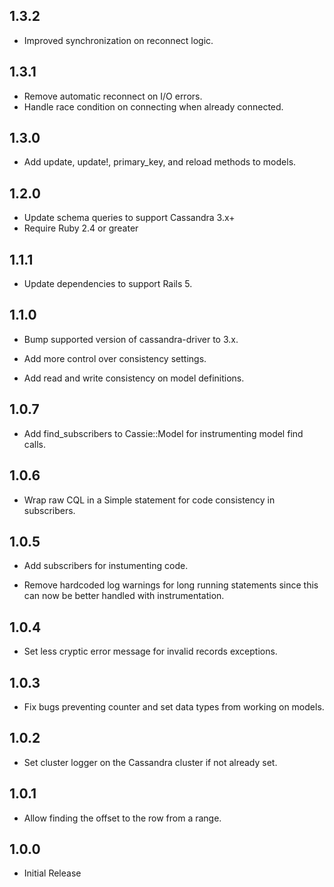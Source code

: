 ## 1.3.2

* Improved synchronization on reconnect logic.

## 1.3.1

* Remove automatic reconnect on I/O errors.
* Handle race condition on connecting when already connected.

## 1.3.0

* Add update, update!, primary_key, and reload methods to models.

## 1.2.0

* Update schema queries to support Cassandra 3.x+
* Require Ruby 2.4 or greater

## 1.1.1
* Update dependencies to support Rails 5.

## 1.1.0

* Bump supported version of cassandra-driver to 3.x.

* Add more control over consistency settings.

* Add read and write consistency on model definitions.

## 1.0.7

* Add find_subscribers to Cassie::Model for instrumenting model find calls.

## 1.0.6

* Wrap raw CQL in a Simple statement for code consistency in subscribers.

## 1.0.5

* Add subscribers for instumenting code.

* Remove hardcoded log warnings for long running statements since this can now be better handled with instrumentation.

## 1.0.4

* Set less cryptic error message for invalid records exceptions.

## 1.0.3

* Fix bugs preventing counter and set data types from working on models.

## 1.0.2

* Set cluster logger on the Cassandra cluster if not already set.

## 1.0.1

* Allow finding the offset to the row from a range.

## 1.0.0

* Initial Release
